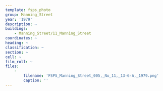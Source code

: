 ```yaml
---
template: fsps_photo
group: Manning_Street
year: '1979'
description: ~
buildings:
    - Manning_Street/11_Manning_Street
coordinates: ~
heading: ~
classification: ~
section: ~
cell: ~
film_roll: ~
files:
    -
        filename: 'FSPS_Manning_Street_005,_No_11,_13-6-A,_1979.png'
        caption: ''
---
```

